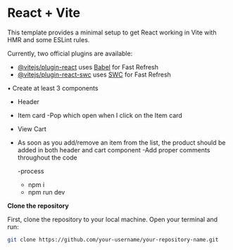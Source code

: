# React + Vite

This template provides a minimal setup to get React working in Vite with HMR and some ESLint rules.

Currently, two official plugins are available:

- [@vitejs/plugin-react](https://github.com/vitejs/vite-plugin-react/blob/main/packages/plugin-react/README.md) uses [Babel](https://babeljs.io/) for Fast Refresh
- [@vitejs/plugin-react-swc](https://github.com/vitejs/vite-plugin-react-swc) uses [SWC](https://swc.rs/) for Fast Refresh


• Create at least 3 components

- Header
- Item card
 -Pop which open when I click on the Item card
- View Cart
- As soon as you add/remove an item from the list, the product should be added in both header
and cart component
 -Add proper comments throughout the code




  -process
  - npm i
  - npm run dev
    
 **Clone the repository**

   First, clone the repository to your local machine. Open your terminal and run:

   ```bash
   git clone https://github.com/your-username/your-repository-name.git
